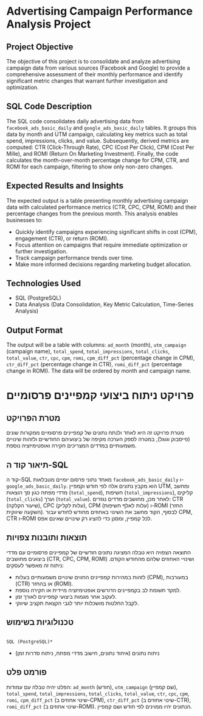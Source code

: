 # Advertising Campaign Performance Analysis Project

## Project Objective
The objective of this project is to consolidate and analyze advertising campaign data from various sources (Facebook and Google) to provide a comprehensive assessment of their monthly performance and identify significant metric changes that warrant further investigation and optimization.

## SQL Code Description
The SQL code consolidates daily advertising data from `facebook_ads_basic_daily` and `google_ads_basic_daily` tables. It groups this data by month and UTM campaign, calculating key metrics such as total spend, impressions, clicks, and value. Subsequently, derived metrics are computed: CTR (Click-Through Rate), CPC (Cost Per Click), CPM (Cost Per Mille), and ROMI (Return On Marketing Investment). Finally, the code calculates the month-over-month percentage change for CPM, CTR, and ROMI for each campaign, filtering to show only non-zero changes.

## Expected Results and Insights
The expected output is a table presenting monthly advertising campaign data with calculated performance metrics (CTR, CPC, CPM, ROMI) and their percentage changes from the previous month. This analysis enables businesses to:
* Quickly identify campaigns experiencing significant shifts in cost (CPM), engagement (CTR), or return (ROMI).
* Focus attention on campaigns that require immediate optimization or further investigation.
* Track campaign performance trends over time.
* Make more informed decisions regarding marketing budget allocation.

## Technologies Used
* SQL (PostgreSQL)
* Data Analysis (Data Consolidation, Key Metric Calculation, Time-Series Analysis)

## Output Format
The output will be a table with columns: `ad_month` (month), `utm_campaign` (campaign name), `total_spend`, `total_impressions`, `total_clicks`, `total_value`, `ctr`, `cpc`, `cpm`, `romi`, `cpm_diff_pct` (percentage change in CPM), `ctr_diff_pct` (percentage change in CTR), `romi_diff_pct` (percentage change in ROMI). The data will be ordered by month and campaign name.


# פרויקט ניתוח ביצועי קמפיינים פרסומיים

## מטרת הפרויקט
מטרת פרויקט זה היא לאחד ולנתח נתונים של קמפיינים פרסומיים ממקורות שונים (פייסבוק וגוגל), במטרה לספק הערכה מקיפה של ביצועיהם החודשיים ולזהות שינויים משמעותיים במדדים המצריכים חקירה ואופטימיזציה נוספת.

## תיאור קוד ה-SQL
קוד ה-SQL מאחד נתוני פרסום יומיים מטבלאות `facebook_ads_basic_daily` ו-`google_ads_basic_daily`. הוא מקבץ נתונים אלה לפי חודש וקמפיין UTM, ומחשב מדדי מפתח כגון סך הוצאות (`total_spend`), חשיפות (`total_impressions`), קליקים (`total_clicks`) וערך (`total_value`). לאחר מכן, מחושבים מדדים נגזרים: CTR (שיעור הקלקה), CPC (עלות לקליק), CPM (עלות לאלף חשיפות) ו-ROMI (החזר השקעה שיווקית). לבסוף, הקוד מחשב את השינוי באחוזים מחודש לחודש עבור CPM, CTR ו-ROMI לכל קמפיין, ומסנן כדי להציג רק שינויים שאינם אפס.

## תוצאות ותובנות צפויות
התוצאה הצפויה היא טבלה המציגה נתונים חודשיים של קמפיינים פרסומיים עם מדדי ביצועים מחושבים (CTR, CPC, CPM, ROMI) ושינויי האחוזים שלהם מהחודש הקודם. ניתוח זה מאפשר לעסקים:
* לזהות במהירות קמפיינים החווים שינויים משמעותיים בעלות (CPM), במעורבות (CTR) או בהחזר (ROMI).
* למקד תשומת לב בקמפיינים הדורשים אופטימיזציה מיידית או חקירה נוספת.
* לעקוב אחר מגמות ביצועי קמפיינים לאורך זמן.
* לקבל החלטות מושכלות יותר לגבי הקצאת תקציב שיווקי.

## טכנולוגיות בשימוש
                                                                                                                 SQL (PostgreSQL)*
* ניתוח נתונים (איחוד נתונים, חישוב מדדי מפתח, ניתוח סדרות זמן)

## פורמט פלט
הפלט יהיה טבלה עם עמודות: `ad_month` (חודש), `utm_campaign` (שם קמפיין), `total_spend`, `total_impressions`, `total_clicks`, `total_value`, `ctr`, `cpc`, `cpm`, `romi`, `cpm_diff_pct` (שינוי אחוזים ב-CPM), `ctr_diff_pct` (שינוי אחוזים ב-CTR), `romi_diff_pct` (שינוי אחוזים ב-ROMI). הנתונים יהיו ממוינים לפי חודש ושם קמפיין.